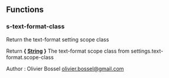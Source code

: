 ## Functions


### s-text-format-class

Return the text-format setting scope class

Return **{ [String](http://www.sass-lang.com/documentation/file.SASS_REFERENCE.html#sass-script-strings) }** The text-format scope class from settings.text-format.scope-class

Author : Olivier Bossel <olivier.bossel@gmail.com>
